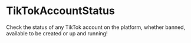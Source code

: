 # TikTokAccountStatus
Check the status of any TikTok account on the platform, whether banned, available to be created or up and running!

